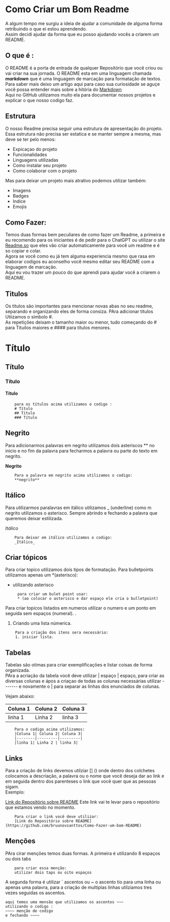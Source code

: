 # Como Criar um Bom Readme 
A algum tempo me surgiu a ideia de ajudar a comunidade de alguma forma retribuindo o que ei estou aprendendo.  
Assim decidi ajudar da forma que eu posso ajudando vocês a criarem um README.

## O que é :  
O README é a porta de entrada de qualquer Repositório que você criou ou vai criar na sua jornada. O README esta em uma linguagem chamada **_markdown_** que é uma linguagem de marcação para formatação de textos. Para saber mais deixo um artigo aqui para caso sua curiosidade se aguçe você possa entender mais sobre a hitória do [Markdown](https://pt.wikipedia.org/wiki/Markdown)  
Aqui no GitHub utilizamos muito ela para documentar nossos projetos e explicar o que nosso codigo faz.

## Estrutura
O nosso Readme precisa seguir uma estrutura de apresentação do projeto. Essa estrutura não precisa ser estatica e se manter sempre a mesma, mas deve se ter pelo menos:
* Expicaçao do projeto
* Funcionalidades
* Linguagens utilizadas
* Como instalar seu projeto
* Como colaborar com o projeto
  
Mas para deixar um projeto mais atrativo podemos utilizar também:
* Imagens
* Badges
* Indice
* Emojis

## Como Fazer:

Temos duas formas bem peculiares de como fazer um Readme, a primeira e eu recomendo para os iniciantes é de pedir para o ChatGPT ou utilizar o site [Readme.so](https://readme.so/pt) que eles vão criar automaticamente para você um readme e é so copiar e colar.  
Agora se você como eu já tem alguma experiencia mesmo que rasa em elaborar codigos eu aconselho você mesmo editar seu README com a linguagem de marcação.  
Aqui eu vou trazer um pouco do que aprendi para ajudar você a criarem o README.

## Titulos
Os titulos são importantes para mencionar novas abas no seu readme, separando e organizando eles de forma consiza. PAra adicionar titulos Utiizamos o símbolo #.  
As repetições deixam o tamanho maior ou menor, tudo começando do # para Tituilos maiores e #### para títulos menores.  

# Título 
## Título
### Título 
#### Título

        para os títulos acima utilizamos o codigo :
        # Título 
        ## Título
        ### Título 

## Negrito 

Para adicionarmos palavras em negrito utilizamos dois asteriscos ** no inicio e no fim da palavra para fecharmos a palavra ou parte do texto em negrito.

**Negrito**
        
        Para a palavra em negrito acima utilizamos o codigo:
        **negrito**  

## Itálico
Para utilizarmos paralavras em itálico utilizamos _ (underline) como m negrito utilizamos o asterisco. Sempre abrindo e fechando a palavra que queremos deixar estilizada.

_Itálico_

        Para deixar em itálico utilizamos o codigo:
        _Itálico_

## Criar tópicos
Para criar topico utilizamos dois tipos de formatação. 
Para bulletpoints utilizamos apenas um *(asterisco):
* utilizando asterisco

        para criar um bulet point usar:
        * (ao colocar o asterisco e dar espaço ele cria o bulletpoint)

Para criar topicos listados em numeros utilizar o numero e um ponto em seguida sem espaços (numeral). .
1. Criando uma lista númerica.

        Para a criação dos itens sera necessário:
        1. iniciar lista. 

## Tabelas
Tabelas são otimas para criar exemplificações e listar coisas de forma organizada.  
PAra a acriação da tabela você deve utilizar | espaço | espaço, para criar as diversas colunas e ápos a criaçao de todas as colunas necessárias utilizar ------- e novamente o | para separar as linhas dos enunciados de colunas.  

Vejam abaixo:

|Coluna 1| Coluna 2| Coluna 3|
|--------|---------|---------|
|linha 1| Linha 2 | linha 3|

        Para o codigo acima utilizamos:
        |Coluna 1| Coluna 2| Coluna 3|
        |--------|---------|---------|
        |linha 1| Linha 2 | linha 3|

## Links
Para a criação de links devemos utilziar [] () onde dentro dos colchetes colocamos a descriação, a palavra ou o nome que você deseja dar ao link e em seguida dentro dos parenteses o link que você quer que as pessoas sigam.  
Exemplo:

[Link do Repositório sobre README](https://github.com/bruunovsanttos/Como-Fazer-um-bom-README) Este link vai te levar para o repositório que estamos vendo no momento.

        Para criar o link você deve utilizar:
        [Link do Repositório sobre README](https://github.com/bruunovsanttos/Como-Fazer-um-bom-README)

## Menções
PAra cirar menções temos duas formas. 
A primeira é utilizando 8 espaços ou dois tabs

        para criar essa menção:
        utilizar dois taps ou oito espaços 

A segunda forma é utilizar ` ascentos ou ~ o ascento tio para uma linha ou apenas uma palavra, para a criação de multiplas linhas utilziamos tres vezes seguidas os ascentos. 

~~~ menção de codigo ~~~~
aqui temos uma mensão que utilizamos os ascentos ~~~
utilizando o codigo :
~~~~ menção de codigo
e fechando ~~~~
~~~


        





